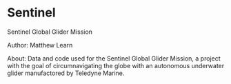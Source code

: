 # Sentinel
Sentinel Global Glider Mission

Author: Matthew Learn

About: Data and code used for the Sentinel Global Glider Mission, a project with the goal of circumnavigating the globe with an autonomous underwater glider manufactored by Teledyne Marine.
